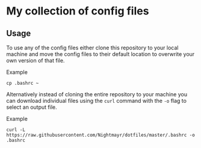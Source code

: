 # My collection of config files

## Usage

To use any of the config files either clone this repository to your local machine and move the config files to their default location to overwrite your own version of that file.

Example
```
cp .bashrc ~
```

Alternatively instead of cloning the entire repository to your machine you can download individual files using the `curl` command with the `-o` flag to select an output file.

Example

```
curl -L https://raw.githubusercontent.com/Nightmayr/dotfiles/master/.bashrc -o .bashrc
```
